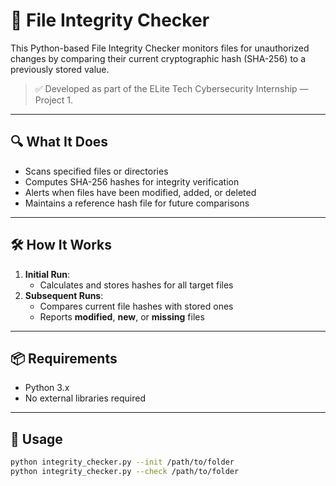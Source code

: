 # 🧾 File Integrity Checker

This Python-based File Integrity Checker monitors files for unauthorized changes by comparing their current cryptographic hash (SHA-256) to a previously stored value.

> ✅ Developed as part of the ELite Tech Cybersecurity Internship — Project 1.

---

## 🔍 What It Does

- Scans specified files or directories
- Computes SHA-256 hashes for integrity verification
- Alerts when files have been modified, added, or deleted
- Maintains a reference hash file for future comparisons

---

## 🛠️ How It Works

1. **Initial Run**:
   - Calculates and stores hashes for all target files
2. **Subsequent Runs**:
   - Compares current file hashes with stored ones
   - Reports **modified**, **new**, or **missing** files

---

## 📦 Requirements

- Python 3.x  
- No external libraries required

---

## 🚀 Usage

```bash
python integrity_checker.py --init /path/to/folder
python integrity_checker.py --check /path/to/folder
